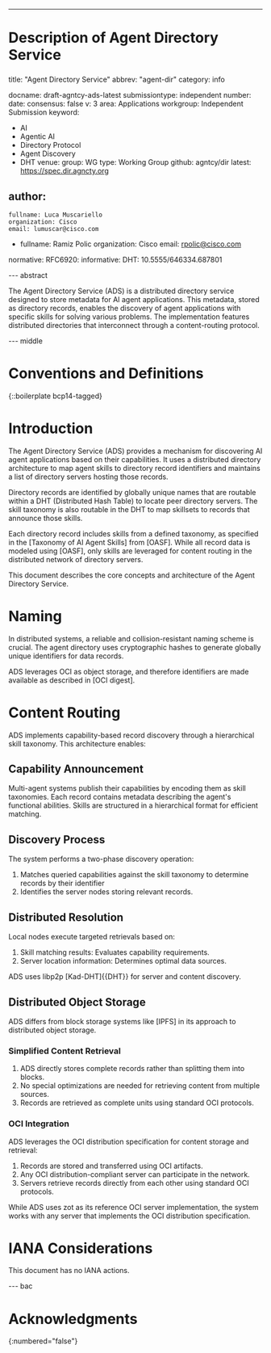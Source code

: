 ---
###
# Description of Agent Directory Service
###

title: "Agent Directory Service"
abbrev: "agent-dir"
category: info

docname: draft-agntcy-ads-latest
submissiontype: independent
number:
date:
consensus: false
v: 3
area: Applications
workgroup: Independent Submission
keyword:
 - AI
 - Agentic AI
 - Directory Protocol
 - Agent Discovery
 - DHT
venue:
  group: WG
  type: Working Group
  github: agntcy/dir
  latest: https://spec.dir.agncty.org

author:
 -
    fullname: Luca Muscariello
    organization: Cisco
    email: lumuscar@cisco.com
 -
    fullname: Ramiz Polic
    organization: Cisco
    email: rpolic@cisco.com

normative:
     RFC6920:
informative:
     DHT: 10.5555/646334.687801


--- abstract

The Agent Directory Service (ADS) is a distributed directory service designed to
store metadata for AI agent applications. This metadata, stored as directory
records, enables the discovery of agent applications with specific skills for
solving various problems. The implementation features distributed directories
that interconnect through a content-routing protocol.

--- middle

# Conventions and Definitions

{::boilerplate bcp14-tagged}

# Introduction

The Agent Directory Service (ADS) provides a mechanism for discovering AI agent
applications based on their capabilities. It uses a distributed directory
architecture to map agent skills to directory record identifiers and maintains a
list of directory servers hosting those records.

Directory records are identified by globally unique names that are routable
within a DHT (Distributed Hash Table) to locate peer directory servers.
The skill taxonomy is also routable in the DHT to map skillsets to records
that announce those skills.

Each directory record includes skills from a defined taxonomy, as specified
in the [Taxonomy of AI Agent Skills] from [OASF]. While all record data is
modeled using [OASF], only skills are leveraged for content routing in the
distributed network of directory servers.

This document describes the core concepts and architecture of the Agent
Directory Service.

# Naming

In distributed systems, a reliable and collision-resistant naming scheme is
crucial. The agent directory uses cryptographic hashes to generate globally
unique identifiers for data records.

ADS leverages OCI as object storage, and therefore identifiers are made
available as described in [OCI digest].

# Content Routing

ADS implements capability-based record discovery through a hierarchical
skill taxonomy. This architecture enables:

## Capability Announcement

Multi-agent systems publish their capabilities by encoding them as skill
taxonomies. Each record contains metadata describing the agent's functional
abilities. Skills are structured in a hierarchical format for efficient
matching.

## Discovery Process

The system performs a two-phase discovery operation:

1. Matches queried capabilities against the skill taxonomy to determine records
   by their identifier
2. Identifies the server nodes storing relevant records.

 ## Distributed Resolution

 Local nodes execute targeted retrievals based on:

1. Skill matching results: Evaluates capability requirements.
2. Server location information: Determines optimal data sources.

ADS uses libp2p [Kad-DHT]{{DHT}} for server and content discovery.

## Distributed Object Storage

ADS differs from block storage systems like [IPFS] in its approach to
distributed object storage.

### Simplified Content Retrieval

1. ADS directly stores complete records rather than splitting them into blocks.
2. No special optimizations are needed for retrieving content from multiple
   sources.
3. Records are retrieved as complete units using standard OCI protocols.

### OCI Integration

ADS leverages the OCI distribution specification for content storage and
retrieval:

1. Records are stored and transferred using OCI artifacts.
2. Any OCI distribution-compliant server can participate in the network.
3. Servers retrieve records directly from each other using standard OCI
   protocols.

While ADS uses zot as its reference OCI server implementation, the system works
with any server that implements the OCI distribution specification.

# IANA Considerations

This document has no IANA actions.

--- bac

# Acknowledgments
{:numbered="false"}
